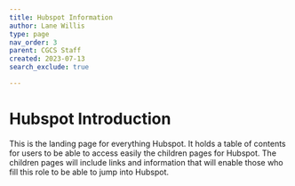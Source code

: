 ```yaml
---
title: Hubspot Information
author: Lane Willis
type: page
nav_order: 3
parent: CGCS Staff
created: 2023-07-13
search_exclude: true

---
```


# Hubspot Introduction
This is the landing page for everything Hubspot. It holds a table of contents for users to be able to access easily the children pages for Hubspot. The children pages will include links and information that will enable those who fill this role to be able to jump into Hubspot.